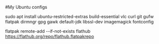 #My Ubuntu configs

sudo apt install ubuntu-restricted-extras build-essential vlc curl git gufw flatpak dirmngr gpg gawk default-jdk libssl-dev imagemagick fontconfig

flatpak remote-add --if-not-exists flathub https://flathub.org/repo/flathub.flatpakrepo
